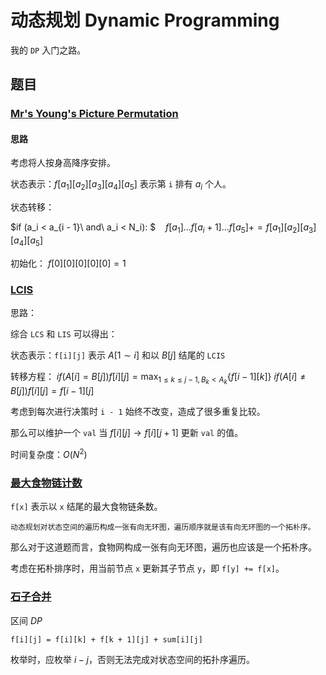 # 动态规划 Dynamic Programming

我的 `DP` 入门之路。

## 题目

### [Mr's Young's Picture Permutation](https://www.acwing.com/problem/content/273/)

#### 思路

考虑将人按身高降序安排。

状态表示：$f[a_1][a_2][a_3][a_4][a_5]$ 表示第 `i` 排有 $a_i$ 个人。

状态转移：

$if (a_i < a_{i - 1}\ and\ a_i < N_i): $
$\ \ \ f[a_1]\dots f[a_i + 1]\dots f[a_5]+=f[a_1][a_2][a_3][a_4][a_5]$

初始化：
$f[0][0][0][0][0] = 1$

### [LCIS](https://www.acwing.com/problem/content/274/)

思路：

综合 `LCS` 和 `LIS` 可以得出：

状态表示：`f[i][j]` 表示 $A[1 \sim i]$ 和以 $B[j]$ 结尾的 `LCIS`

转移方程：
$if (A[i] = B[j]) f[i][j] = \max_{1\le k\le j - 1,B_k < A_k}{\{f[i - 1][k]\}}$
$if (A[i] \neq B[j]) f[i][j] = f[i - 1][j]$

考虑到每次进行决策时 `i - 1` 始终不改变，造成了很多重复比较。

那么可以维护一个 `val` 当 $f[i][j] \to f[i][j + 1]$ 更新 `val` 的值。

时间复杂度：$O(N^2)$

### [最大食物链计数](https://www.luogu.com.cn/problem/P4017)

`f[x]` 表示以 `x` 结尾的最大食物链条数。

```text
动态规划对状态空间的遍历构成一张有向无环图，遍历顺序就是该有向无环图的一个拓朴序。
```

那么对于这道题而言，食物网构成一张有向无环图，遍历也应该是一个拓朴序。

考虑在拓朴排序时，用当前节点 `x` 更新其子节点 `y`，即 `f[y] += f[x]`。

### [石子合并](https://www.luogu.com.cn/problem/P1880)

区间 $DP$

`f[i][j] = f[i][k] + f[k + 1][j] + sum[i][j]`

枚举时，应枚举 $i-j$，否则无法完成对状态空间的拓扑序遍历。
